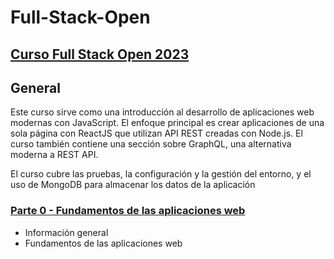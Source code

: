# Full-Stack-Open

## [Curso Full Stack Open 2023](https://fullstackopen.com/es/)

## General 
 
Este curso sirve como una introducción al desarrollo de aplicaciones web modernas con JavaScript. El enfoque principal es crear aplicaciones de una sola página con ReactJS que utilizan API REST creadas con Node.js. El curso también contiene una sección sobre GraphQL, una alternativa moderna a REST API.

El curso cubre las pruebas, la configuración y la gestión del entorno, y el uso de MongoDB para almacenar los datos de la aplicación

### [Parte 0 - Fundamentos de las aplicaciones web](https://fullstackopen.com/es/part0)


- Información general
- Fundamentos de las aplicaciones web
